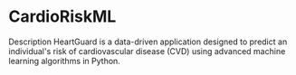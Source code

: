 # CardioRiskML
Description HeartGuard is a data-driven application designed to predict an individual's risk of cardiovascular disease (CVD) using advanced machine learning algorithms in Python.
